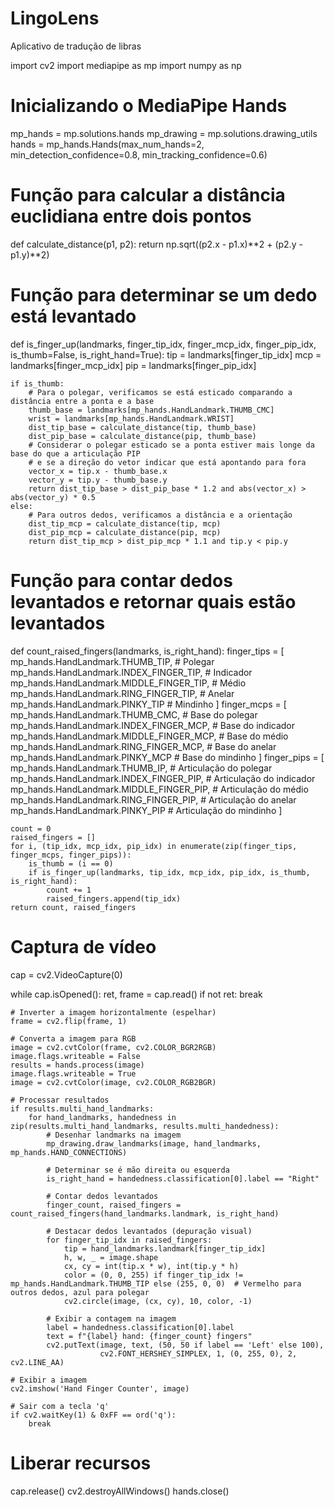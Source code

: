 # LingoLens
Aplicativo de tradução de libras


import cv2
import mediapipe as mp
import numpy as np

# Inicializando o MediaPipe Hands
mp_hands = mp.solutions.hands
mp_drawing = mp.solutions.drawing_utils
hands = mp_hands.Hands(max_num_hands=2, min_detection_confidence=0.8, min_tracking_confidence=0.6)

# Função para calcular a distância euclidiana entre dois pontos
def calculate_distance(p1, p2):
    return np.sqrt((p2.x - p1.x)**2 + (p2.y - p1.y)**2)

# Função para determinar se um dedo está levantado
def is_finger_up(landmarks, finger_tip_idx, finger_mcp_idx, finger_pip_idx, is_thumb=False, is_right_hand=True):
    tip = landmarks[finger_tip_idx]
    mcp = landmarks[finger_mcp_idx]
    pip = landmarks[finger_pip_idx]

    if is_thumb:
        # Para o polegar, verificamos se está esticado comparando a distância entre a ponta e a base
        thumb_base = landmarks[mp_hands.HandLandmark.THUMB_CMC]
        wrist = landmarks[mp_hands.HandLandmark.WRIST]
        dist_tip_base = calculate_distance(tip, thumb_base)
        dist_pip_base = calculate_distance(pip, thumb_base)
        # Considerar o polegar esticado se a ponta estiver mais longe da base do que a articulação PIP
        # e se a direção do vetor indicar que está apontando para fora
        vector_x = tip.x - thumb_base.x
        vector_y = tip.y - thumb_base.y
        return dist_tip_base > dist_pip_base * 1.2 and abs(vector_x) > abs(vector_y) * 0.5
    else:
        # Para outros dedos, verificamos a distância e a orientação
        dist_tip_mcp = calculate_distance(tip, mcp)
        dist_pip_mcp = calculate_distance(pip, mcp)
        return dist_tip_mcp > dist_pip_mcp * 1.1 and tip.y < pip.y

# Função para contar dedos levantados e retornar quais estão levantados
def count_raised_fingers(landmarks, is_right_hand):
    finger_tips = [
        mp_hands.HandLandmark.THUMB_TIP,  # Polegar
        mp_hands.HandLandmark.INDEX_FINGER_TIP,  # Indicador
        mp_hands.HandLandmark.MIDDLE_FINGER_TIP,  # Médio
        mp_hands.HandLandmark.RING_FINGER_TIP,  # Anelar
        mp_hands.HandLandmark.PINKY_TIP  # Mindinho
    ]
    finger_mcps = [
        mp_hands.HandLandmark.THUMB_CMC,  # Base do polegar
        mp_hands.HandLandmark.INDEX_FINGER_MCP,  # Base do indicador
        mp_hands.HandLandmark.MIDDLE_FINGER_MCP,  # Base do médio
        mp_hands.HandLandmark.RING_FINGER_MCP,  # Base do anelar
        mp_hands.HandLandmark.PINKY_MCP  # Base do mindinho
    ]
    finger_pips = [
        mp_hands.HandLandmark.THUMB_IP,  # Articulação do polegar
        mp_hands.HandLandmark.INDEX_FINGER_PIP,  # Articulação do indicador
        mp_hands.HandLandmark.MIDDLE_FINGER_PIP,  # Articulação do médio
        mp_hands.HandLandmark.RING_FINGER_PIP,  # Articulação do anelar
        mp_hands.HandLandmark.PINKY_PIP  # Articulação do mindinho
    ]

    count = 0
    raised_fingers = []
    for i, (tip_idx, mcp_idx, pip_idx) in enumerate(zip(finger_tips, finger_mcps, finger_pips)):
        is_thumb = (i == 0)
        if is_finger_up(landmarks, tip_idx, mcp_idx, pip_idx, is_thumb, is_right_hand):
            count += 1
            raised_fingers.append(tip_idx)
    return count, raised_fingers

# Captura de vídeo
cap = cv2.VideoCapture(0)

while cap.isOpened():
    ret, frame = cap.read()
    if not ret:
        break

    # Inverter a imagem horizontalmente (espelhar)
    frame = cv2.flip(frame, 1)

    # Converta a imagem para RGB
    image = cv2.cvtColor(frame, cv2.COLOR_BGR2RGB)
    image.flags.writeable = False
    results = hands.process(image)
    image.flags.writeable = True
    image = cv2.cvtColor(image, cv2.COLOR_RGB2BGR)

    # Processar resultados
    if results.multi_hand_landmarks:
        for hand_landmarks, handedness in zip(results.multi_hand_landmarks, results.multi_handedness):
            # Desenhar landmarks na imagem
            mp_drawing.draw_landmarks(image, hand_landmarks, mp_hands.HAND_CONNECTIONS)

            # Determinar se é mão direita ou esquerda
            is_right_hand = handedness.classification[0].label == "Right"

            # Contar dedos levantados
            finger_count, raised_fingers = count_raised_fingers(hand_landmarks.landmark, is_right_hand)

            # Destacar dedos levantados (depuração visual)
            for finger_tip_idx in raised_fingers:
                tip = hand_landmarks.landmark[finger_tip_idx]
                h, w, _ = image.shape
                cx, cy = int(tip.x * w), int(tip.y * h)
                color = (0, 0, 255) if finger_tip_idx != mp_hands.HandLandmark.THUMB_TIP else (255, 0, 0)  # Vermelho para outros dedos, azul para polegar
                cv2.circle(image, (cx, cy), 10, color, -1)

            # Exibir a contagem na imagem
            label = handedness.classification[0].label
            text = f"{label} hand: {finger_count} fingers"
            cv2.putText(image, text, (50, 50 if label == 'Left' else 100),
                        cv2.FONT_HERSHEY_SIMPLEX, 1, (0, 255, 0), 2, cv2.LINE_AA)

    # Exibir a imagem
    cv2.imshow('Hand Finger Counter', image)

    # Sair com a tecla 'q'
    if cv2.waitKey(1) & 0xFF == ord('q'):
        break

# Liberar recursos
cap.release()
cv2.destroyAllWindows()
hands.close()
